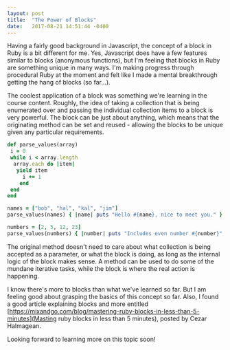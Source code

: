 ```yaml
---
layout: post
title:  "The Power of Blocks"
date:   2017-08-21 14:51:44 -0400
---
```



Having a fairly good background in Javascript, the concept of a block in Ruby is a bit different for me. Yes, Javascript does have a few features similar to blocks (anonymous functions), but I'm feeling that blocks in Ruby are something unique in many ways. I'm making progress through procedural Ruby at the moment and felt like I made a mental breakthrough getting the hang of blocks (so far...).

The coolest application of a block was something we're learning in the course content. Roughly, the idea of taking a collection that is being enumerated over and passing the individual collection items to a block is very powerful. The block can be just about anything, which means that the originating method can be set and reused - allowing the blocks to be unique given any particular requirements.

```ruby
def parse_values(array)
 i = 0
 while i < array.length
  array.each do |item|
   yield item
	 i += 1
	end
 end
end

names = ["bob", "hal", "kal", "jim"]
parse_values(names) { |name| puts "Hello #{name}, nice to meet you." }

numbers = [2, 5, 12, 23]
parse_values(numbers) { |number| puts "Includes even number #{number}" if number.even? }
```

The original method doesn't need to care about what collection is being accepted as a parameter, or what the block is doing, as long as the internal logic of the block makes sense. A method can be used to do some of the mundane iterative tasks, while the block is where the real action is happening.

I know there's more to blocks than what we've learned so far. But I am feeling good about grasping the basics of this concept so far. Also, I found a good article explaining blocks and more entitled [https://mixandgo.com/blog/mastering-ruby-blocks-in-less-than-5-minutes](Masting ruby blocks in less than 5 minutes), posted by Cezar Halmagean.

Looking forward to learning more on this topic soon!
